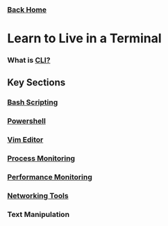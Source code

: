 ### [Back Home](../README.md)
# Learn to Live in a Terminal

### What is [CLI?](https://en.wikipedia.org/wiki/Command-line_interface)


## Key Sections
### [Bash Scripting](bash-scripting/readme.md)
### [Powershell](powershell/readme.md)
### [Vim Editor](vim-editor/readme.md)
### [Process Monitoring](process-monitoring/readme.md)
### [Performance Monitoring](performance-monitoring/readme.md)
### [Networking Tools](networking-tools/readme.md)
### Text Manipulation